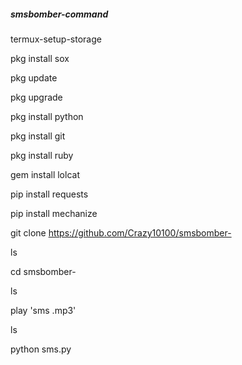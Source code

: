 ##### smsbomber-command
termux-setup-storage 

pkg install sox

pkg update

pkg upgrade

pkg install python

pkg install git

pkg install ruby

gem install lolcat

pip install requests

pip install mechanize

git clone https://github.com/Crazy10100/smsbomber-

ls

cd smsbomber-

ls

play 'sms .mp3'

ls

python sms.py































